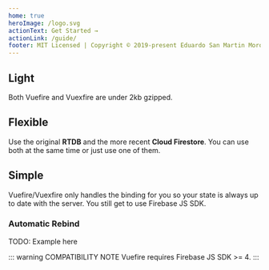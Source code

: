 ```yaml
---
home: true
heroImage: /logo.svg
actionText: Get Started →
actionLink: /guide/
footer: MIT Licensed | Copyright © 2019-present Eduardo San Martin Morote
---
```


<div class="features">
  <div class="feature">
    <h2>Light</h2>
    <p>Both Vuefire and Vuexfire are under 2kb gzipped.</p>
  </div>
  <div class="feature">
    <h2>Flexible</h2>
    <p>Use the original <strong>RTDB</strong> and the more recent <strong>Cloud Firestore</strong>. You can use both at the same time or just use one of them.</p>
  </div>
  <div class="feature">
    <h2>Simple</h2>
    <p>Vuefire/Vuexfire only handles the binding for you so your state is always up to date with the server. You still get to use Firebase JS SDK.</p>
  </div>
</div>

### Automatic Rebind

TODO: Example here

::: warning COMPATIBILITY NOTE
Vuefire requires Firebase JS SDK >= 4.
:::

